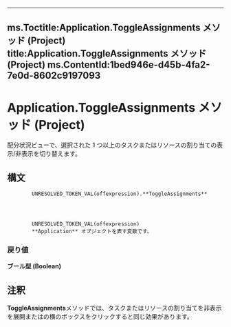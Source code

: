 

---
ms.Toctitle:Application.ToggleAssignments メソッド (Project)
title:Application.ToggleAssignments メソッド (Project)
ms.ContentId:1bed946e-d45b-4fa2-7e0d-8602c9197093
---
# Application.ToggleAssignments メソッド (Project)




配分状況ビューで、選択された 1 つ以上のタスクまたはリソースの割り当ての表示/非表示を切り替えます。

## 構文

            UNRESOLVED_TOKEN_VAL(offexpression).**ToggleAssignments**




            UNRESOLVED_TOKEN_VAL(offexpression)
            **Application** オブジェクトを表す変数です。

### 戻り値
**ブール型 (Boolean)**





## 注釈
**ToggleAssignments**メソッドでは、タスクまたはリソースの割り当てを非表示を展開またはの横のボックスをクリックすると同じ効果があります。




